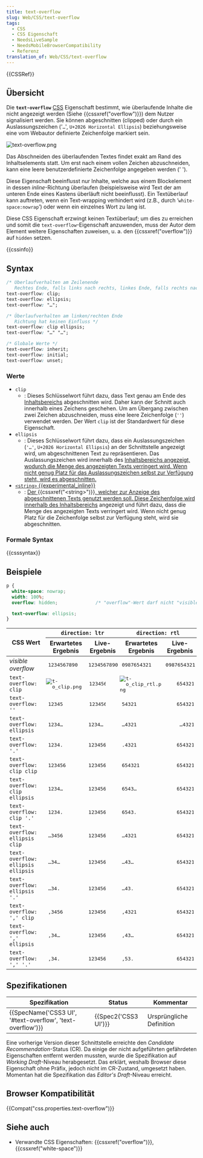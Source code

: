```yaml
---
title: text-overflow
slug: Web/CSS/text-overflow
tags:
  - CSS
  - CSS Eigenschaft
  - NeedsLiveSample
  - NeedsMobileBrowserCompatibility
  - Referenz
translation_of: Web/CSS/text-overflow
---
```

{{CSSRef}}

## Übersicht

Die **`text-overflow`** [CSS](/de/docs/Web/CSS) Eigenschaft bestimmt, wie überlaufende Inhalte die nicht angezeigt werden (Siehe {{cssxref("overflow")}}) dem Nutzer signalisiert werden. Sie können abgeschnitten (clipped) oder durch ein Auslassungszeichen ('`…`', `U+2026 Horizontal Ellipsis`) beziehungsweise eine vom Webautor definierte Zeichenfolge markiert sein.

![text-overflow.png](/@api/deki/files/5846/=text-overflow.png)

Das Abschneiden des überlaufenden Textes findet exakt am Rand des Inhaltselements statt. Um erst nach einem vollen Zeichen abzuschneiden, kann eine leere benutzerdefinierte Zeichenfolge angegeben werden (' ').

Diese Eigenschaft beeinflusst nur Inhalte, welche aus einem Blockelement in dessen _inline_-Richtung überlaufen (beispielsweise wird Text der am unteren Ende eines Kastens überläuft nicht beeinflusst). Ein Textüberlauf kann auftreten, wenn ein Text-wrapping verhindert wird (z.B., durch ‘`white-space:nowrap`’) oder wenn ein einzelnes Wort zu lang ist.

Diese CSS Eigenschaft erzwingt keinen Textüberlauf; um dies zu erreichen und somit die `text-overflow`-Eigenschaft anzuwenden, muss der Autor dem Element weitere Eigenschaften zuweisen, u. a. den {{cssxref("overflow")}} auf `hidden` setzen.

{{cssinfo}}

## Syntax

```css
/* Überlaufverhalten am Zeilenende
   Rechtes Ende, falls links nach rechts, linkes Ende, falls rechts nach links */
text-overflow: clip;
text-overflow: ellipsis;
text-overflow: "…";

/* Überlaufverhalten am linken/rechten Ende
   Richtung hat keinen Einfluss */
text-overflow: clip ellipsis;
text-overflow: "…" "…";

/* Globale Werte */
text-overflow: inherit;
text-overflow: initial;
text-overflow: unset;
```

### Werte

- `clip`
  - : Dieses Schlüsselwort führt dazu, dass Text genau am Ende des [Inhaltsbereichs](/de/docs/Web/CSS/Boxmodell) abgeschnitten wird. Daher kann der Schnitt auch innerhalb eines Zeichens geschehen. Um am Übergang zwischen zwei Zeichen abzuschneiden, muss eine leere Zeichenfolge (`''`) verwendet werden. Der Wert `clip` ist der Standardwert für diese Eigenschaft.
- `ellipsis`
  - : Dieses Schlüsselwort führt dazu, dass ein Auslassungszeichen (`'…'`, `U+2026 Horizontal Ellipsis`) an der Schnittstelle angezeigt wird, um abgeschnittenen Text zu repräsentieren. Das Auslassungszeichen wird innerhalb des [Inhaltsbereichs angezeigt, wodurch die Menge des angezeigten Texts verringert wird. Wenn nicht genug Platz für das Auslassungszeichen selbst zur Verfügung steht, wird es abgeschnitten.](/de/docs/Web/CSS/Boxmodell)
- [`<string>` {{experimental_inline}}](/de/docs/Web/CSS/Boxmodell)
  - : [Der ](/de/docs/Web/CSS/Boxmodell){{cssxref("&lt;string&gt;")}}[, welcher zur Anzeige des abgeschnittenen Texts genutzt werden soll. Diese Zeichenfolge wird innerhalb des Inhaltsbereichs](/de/docs/Web/CSS/Boxmodell) angezeigt und führt dazu, dass die Menge des angezeigten Texts verringert wird. Wenn nicht genug Platz für die Zeichenfolge selbst zur Verfügung steht, wird sie abgeschnitten.

### Formale Syntax

{{csssyntax}}

## Beispiele

```css
p {
  white-space: nowrap;
  width: 100%;
  overflow: hidden;              /* "overflow"-Wert darf nicht "visible" sein */

  text-overflow: ellipsis;
}
```

<table class="standard-table">
  <thead>
    <tr>
      <th colspan="1" rowspan="2" scope="col">CSS Wert</th>
      <th colspan="2" rowspan="1" scope="col" style="text-align: center">
        <code>direction: ltr</code>
      </th>
      <th colspan="2" rowspan="1" scope="col" style="text-align: center">
        <code>direction: rtl</code>
      </th>
    </tr>
    <tr>
      <th scope="col">Erwartetes Ergebnis</th>
      <th scope="col">Live-Ergebnis</th>
      <th scope="col">Erwartetes Ergebnis</th>
      <th scope="col">Live-Ergebnis</th>
    </tr>
  </thead>
  <tbody>
    <tr>
      <td><em>visible overflow</em></td>
      <td style="font-family: monospace">1234567890</td>
      <td style="direction: ltr">
        <div
          style="
            float: left;
            font-family: monospace;
            white-space: nowrap;
            max-width: 3.35em;
            overflow: visible;
          "
        >
          <span
            style="direction: ltr; margin: 0 -2px; unicode-bidi: bidi-override"
            >1234567890</span
          >
        </div>
      </td>
      <td style="font-family: monospace">0987654321</td>
      <td>
        <div
          style="
            font-family: monospace;
            white-space: nowrap;
            max-width: 3.35em;
            overflow: visible;
          "
        >
          <span
            style="direction: rtl; margin: 0 -2px; unicode-bidi: bidi-override"
            >1234567890</span
          >
        </div>
      </td>
    </tr>
    <tr>
      <td><code>text-overflow: clip</code></td>
      <td style="padding: 1px; font-family: monospace">
        <img
          alt="t-o_clip.png"
          class="default internal"
          src="/@api/deki/files/6056/=t-o_clip.png"
        />
      </td>
      <td style="direction: ltr">
        <div
          style="
            float: left;
            font-family: monospace;
            white-space: nowrap;
            max-width: 3.35em;
            overflow: hidden;
            text-overflow: clip;
          "
        >
          123456
        </div>
      </td>
      <td style="padding: 1px; font-family: monospace">
        <img
          alt="t-o_clip_rtl.png"
          class="default internal"
          src="/@api/deki/files/6057/=t-o_clip_rtl.png"
        />
      </td>
      <td style="direction: rtl">
        <div
          style="
            font-family: monospace;
            white-space: nowrap;
            max-width: 3.35em;
            overflow: hidden;
            text-overflow: clip;
          "
        >
          <span
            style="direction: rtl; margin: 0 -2px; unicode-bidi: bidi-override"
            >1234567890</span
          >
        </div>
      </td>
    </tr>
    <tr>
      <td><code>text-overflow: ''</code></td>
      <td style="font-family: monospace">12345</td>
      <td style="direction: ltr">
        <div
          style="float: left; font-family: monospace; white-space: nowrap; max-width: 3.35em; overflow: hidden; text-overflow: &#x27;&#x27;;"
        >
          123456
        </div>
      </td>
      <td style="font-family: monospace">54321</td>
      <td style="direction: rtl">
        <div
          style="font-family: monospace; white-space: nowrap; max-width: 3.35em; overflow: hidden; text-overflow: &#x27;&#x27;;"
        >
          <span
            style="direction: rtl; margin: 0 -2px; unicode-bidi: bidi-override"
            >1234567890</span
          >
        </div>
      </td>
    </tr>
    <tr>
      <td><code>text-overflow: ellipsis</code></td>
      <td style="font-family: monospace">1234…</td>
      <td style="direction: ltr">
        <div
          style="
            font-family: monospace;
            white-space: nowrap;
            max-width: 3.35em;
            overflow: hidden;
            text-overflow: ellipsis;
          "
        >
          <span
            style="direction: ltr; margin: 0 -2px; unicode-bidi: bidi-override"
            >1234567890</span
          >
        </div>
      </td>
      <td style="font-family: monospace">…4321</td>
      <td style="direction: rtl">
        <div
          style="
            font-family: monospace;
            white-space: nowrap;
            max-width: 3.35em;
            overflow: hidden;
            text-overflow: ellipsis;
          "
        >
          <span
            style="direction: rtl; margin: 0 -2px; unicode-bidi: bidi-override"
            >1234567890</span
          >
        </div>
      </td>
    </tr>
    <tr>
      <td><code>text-overflow: '.'</code></td>
      <td style="font-family: monospace">1234.</td>
      <td style="direction: ltr">
        <div
          style="
            font-family: monospace;
            white-space: nowrap;
            max-width: 3.35em;
            overflow: hidden;
            text-overflow: &#x27;
            .&#x27; ;
          "
        >
          <span
            style="direction: ltr; margin: 0 -2px; unicode-bidi: bidi-override"
            >1234567890</span
          >
        </div>
      </td>
      <td style="font-family: monospace">.4321</td>
      <td style="direction: rtl">
        <div
          style="
            font-family: monospace;
            white-space: nowrap;
            max-width: 3.35em;
            overflow: hidden;
            text-overflow: &#x27;
            .&#x27; ;
          "
        >
          <span
            style="direction: rtl; margin: 0 -2px; unicode-bidi: bidi-override"
            >1234567890</span
          >
        </div>
      </td>
    </tr>
    <tr>
      <td><code>text-overflow: clip clip</code></td>
      <td style="font-family: monospace">123456</td>
      <td style="direction: ltr">
        <div
          style="
            font-family: monospace;
            white-space: nowrap;
            max-width: 3.35em;
            overflow: hidden;
            text-overflow: clip clip;
          "
        >
          <span
            style="direction: ltr; margin: 0 -2px; unicode-bidi: bidi-override"
            >1234567890</span
          >
        </div>
      </td>
      <td style="font-family: monospace">654321</td>
      <td style="direction: rtl">
        <div
          style="
            font-family: monospace;
            white-space: nowrap;
            max-width: 3.35em;
            overflow: hidden;
            text-overflow: clip clip;
          "
        >
          <span
            style="direction: rtl; margin: 0 -2px; unicode-bidi: bidi-override"
            >1234567890</span
          >
        </div>
      </td>
    </tr>
    <tr>
      <td><code>text-overflow: clip ellipsis</code></td>
      <td style="font-family: monospace">1234…</td>
      <td style="direction: ltr">
        <div
          style="
            font-family: monospace;
            white-space: nowrap;
            max-width: 3.35em;
            overflow: hidden;
            text-overflow: clip ellipsis;
          "
        >
          <span
            style="direction: ltr; margin: 0 -2px; unicode-bidi: bidi-override"
            >1234567890</span
          >
        </div>
      </td>
      <td style="font-family: monospace">6543…</td>
      <td style="direction: rtl">
        <div
          style="
            font-family: monospace;
            white-space: nowrap;
            max-width: 3.35em;
            overflow: hidden;
            text-overflow: clip ellipsis;
          "
        >
          <span
            style="direction: rtl; margin: 0 -2px; unicode-bidi: bidi-override"
            >1234567890</span
          >
        </div>
      </td>
    </tr>
    <tr>
      <td><code>text-overflow: clip '.'</code></td>
      <td style="font-family: monospace">1234.</td>
      <td style="direction: ltr">
        <div
          style="
            font-family: monospace;
            white-space: nowrap;
            max-width: 3.35em;
            overflow: hidden;
            text-overflow: clip &#x27;
            .&#x27; ;
          "
        >
          <span
            style="direction: ltr; margin: 0 -2px; unicode-bidi: bidi-override"
            >1234567890</span
          >
        </div>
      </td>
      <td style="font-family: monospace">6543.</td>
      <td style="direction: rtl">
        <div
          style="
            font-family: monospace;
            white-space: nowrap;
            max-width: 3.35em;
            overflow: hidden;
            text-overflow: clip &#x27;
            .&#x27; ;
          "
        >
          <span
            style="direction: rtl; margin: 0 -2px; unicode-bidi: bidi-override"
            >1234567890</span
          >
        </div>
      </td>
    </tr>
    <tr>
      <td><code>text-overflow: ellipsis clip</code></td>
      <td style="font-family: monospace">…3456</td>
      <td style="direction: ltr">
        <div
          style="
            font-family: monospace;
            white-space: nowrap;
            max-width: 3.35em;
            overflow: hidden;
            text-overflow: ellipsis clip;
          "
        >
          <span
            style="direction: ltr; margin: 0 -2px; unicode-bidi: bidi-override"
            >1234567890</span
          >
        </div>
      </td>
      <td style="font-family: monospace">…4321</td>
      <td style="direction: rtl">
        <div
          style="
            font-family: monospace;
            white-space: nowrap;
            max-width: 3.35em;
            overflow: hidden;
            text-overflow: ellipsis clip;
          "
        >
          <span
            style="direction: rtl; margin: 0 -2px; unicode-bidi: bidi-override"
            >1234567890</span
          >
        </div>
      </td>
    </tr>
    <tr>
      <td><code>text-overflow: ellipsis ellipsis</code></td>
      <td style="font-family: monospace">…34…</td>
      <td style="direction: ltr">
        <div
          style="
            font-family: monospace;
            white-space: nowrap;
            max-width: 3.35em;
            overflow: hidden;
            text-overflow: ellipsis ellipsis;
          "
        >
          <span
            style="direction: ltr; margin: 0 -2px; unicode-bidi: bidi-override"
            >1234567890</span
          >
        </div>
      </td>
      <td style="font-family: monospace">…43…</td>
      <td style="direction: rtl">
        <div
          style="
            font-family: monospace;
            white-space: nowrap;
            max-width: 3.35em;
            overflow: hidden;
            text-overflow: ellipsis ellipsis;
          "
        >
          <span
            style="direction: rtl; margin: 0 -2px; unicode-bidi: bidi-override"
            >1234567890</span
          >
        </div>
      </td>
    </tr>
    <tr>
      <td><code>text-overflow: ellipsis '.'</code></td>
      <td style="font-family: monospace">…34.</td>
      <td style="direction: ltr">
        <div
          style="
            font-family: monospace;
            white-space: nowrap;
            max-width: 3.35em;
            overflow: hidden;
            text-overflow: ellipsis &#x27;
            .&#x27; ;
          "
        >
          <span
            style="direction: ltr; margin: 0 -2px; unicode-bidi: bidi-override"
            >1234567890</span
          >
        </div>
      </td>
      <td style="font-family: monospace">…43.</td>
      <td style="direction: rtl">
        <div
          style="
            font-family: monospace;
            white-space: nowrap;
            max-width: 3.35em;
            overflow: hidden;
            text-overflow: ellipsis &#x27;
            .&#x27; ;
          "
        >
          <span
            style="direction: rtl; margin: 0 -2px; unicode-bidi: bidi-override"
            >1234567890</span
          >
        </div>
      </td>
    </tr>
    <tr>
      <td><code>text-overflow: ',' clip</code></td>
      <td style="font-family: monospace">,3456</td>
      <td style="direction: ltr">
        <div
          style="font-family: monospace; white-space: nowrap; max-width: 3.35em; overflow: hidden; text-overflow: &#x27;,&#x27; clip;"
        >
          <span
            style="direction: ltr; margin: 0 -2px; unicode-bidi: bidi-override"
            >1234567890</span
          >
        </div>
      </td>
      <td style="font-family: monospace">,4321</td>
      <td style="direction: rtl">
        <div
          style="font-family: monospace; white-space: nowrap; max-width: 3.35em; overflow: hidden; text-overflow: &#x27;,&#x27; clip;"
        >
          <span
            style="direction: rtl; margin: 0 -2px; unicode-bidi: bidi-override"
            >1234567890</span
          >
        </div>
      </td>
    </tr>
    <tr>
      <td><code>text-overflow: ',' ellipsis</code></td>
      <td style="font-family: monospace">,34…</td>
      <td style="direction: ltr">
        <div
          style="font-family: monospace; white-space: nowrap; max-width: 3.35em; overflow: hidden; text-overflow: &#x27;,&#x27;ellipsis;"
        >
          <span
            style="direction: ltr; margin: 0 -2px; unicode-bidi: bidi-override"
            >1234567890</span
          >
        </div>
      </td>
      <td style="font-family: monospace">,43…</td>
      <td style="direction: rtl">
        <div
          style="font-family: monospace; white-space: nowrap; max-width: 3.35em; overflow: hidden; text-overflow: &#x27;,&#x27;ellipsis;"
        >
          <span
            style="direction: rtl; margin: 0 -2px; unicode-bidi: bidi-override"
            >1234567890</span
          >
        </div>
      </td>
    </tr>
    <tr>
      <td><code>text-overflow: ',' '.'</code></td>
      <td style="font-family: monospace">,34.</td>
      <td style="direction: ltr">
        <div
          style="font-family: monospace; white-space: nowrap; max-width: 3.35em; overflow: hidden; text-overflow: &#x27;,&#x27; &#x27;.&#x27;;"
        >
          <span
            style="direction: ltr; margin: 0 -2px; unicode-bidi: bidi-override"
            >1234567890</span
          >
        </div>
      </td>
      <td style="font-family: monospace">,53.</td>
      <td style="direction: rtl">
        <div
          style="font-family: monospace; white-space: nowrap; max-width: 3.35em; overflow: hidden; text-overflow: &#x27;,&#x27; &#x27;.&#x27;;"
        >
          <span
            style="direction: rtl; margin: 0 -2px; unicode-bidi: bidi-override"
            >1234567890</span
          >
        </div>
      </td>
    </tr>
  </tbody>
</table>

## Spezifikationen

| Spezifikation                                                                | Status                       | Kommentar                |
| ---------------------------------------------------------------------------- | ---------------------------- | ------------------------ |
| {{SpecName('CSS3 UI', '#text-overflow', 'text-overflow')}} | {{Spec2('CSS3 UI')}} | Ursprüngliche Definition |

Eine vorherige Version dieser Schnittstelle erreichte den _Candidate Recommendation_-Status (CR). Da einige der nicht aufgeführten gefährdeten Eigenschaften entfernt werden mussten, wurde die Spezifikation auf _Working Draft_-Niveau herabgesetzt. Das erklärt, weshalb Browser diese Eigenschaft ohne Präfix, jedoch nicht im CR-Zustand, umgesetzt haben. Momentan hat die Spezifikation das _Editor's Draft_-Niveau erreicht.

## Browser Kompatibilität

{{Compat("css.properties.text-overflow")}}

## Siehe auch

- Verwandte CSS Eigenschaften: {{cssxref("overflow")}}, {{cssxref("white-space")}}
